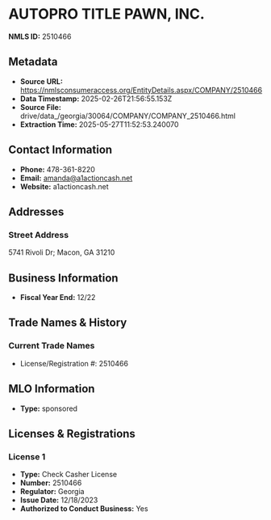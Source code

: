 # AUTOPRO TITLE PAWN, INC.

**NMLS ID:** 2510466

## Metadata
- **Source URL:** https://nmlsconsumeraccess.org/EntityDetails.aspx/COMPANY/2510466
- **Data Timestamp:** 2025-02-26T21:56:55.153Z
- **Source File:** drive/data_/georgia/30064/COMPANY/COMPANY_2510466.html
- **Extraction Time:** 2025-05-27T11:52:53.240070

## Contact Information
- **Phone:** 478-361-8220
- **Email:** amanda@a1actioncash.net
- **Website:** a1actioncash.net

## Addresses
### Street Address
5741 Rivoli Dr; Macon, GA 31210

## Business Information
- **Fiscal Year End:** 12/22

## Trade Names & History
### Current Trade Names
- License/Registration #: 2510466

## MLO Information
- **Type:** sponsored

## Licenses & Registrations

### License 1
- **Type:** Check Casher License
- **Number:** 2510466
- **Regulator:** Georgia
- **Issue Date:** 12/18/2023
- **Authorized to Conduct Business:** Yes
